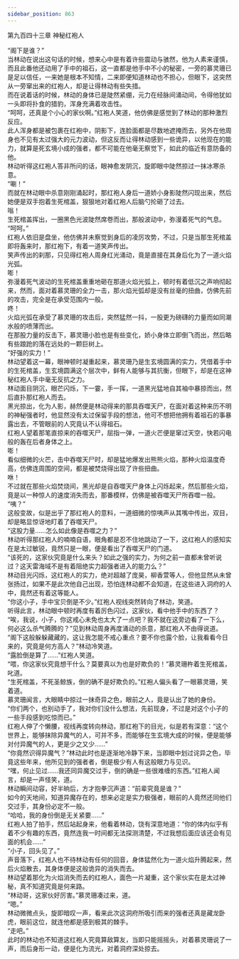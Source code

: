 ```yaml
---
sidebar_position: 863
---
```

 第九百四十三章 神秘红袍人


“阁下是谁？”  
当林动在说出这句话的时候，想来心中是有着许些震动与骇然，他为人素来谨慎，而且此番他还动用了手中的祖石，这一直都是他手中不小的秘密，一旁的慕灵珊已是足以信任，一来她是根本不知情，二来即便知道林动也不担心，但眼下，这突然从一旁窜出来的红袍人，却是让得林动有些失措。  
而在说着话的时候，林动的身体已是陡然紧绷，元力在经脉间涌动间，令得他犹如一头即将扑食的猎豹，浑身充满着攻击性。  
“呵呵，还真是个小心的家伙啊。”红袍人笑道，他仿佛是感觉到了林动的那种激烈反应。  
此人浑身都是被包裹在红袍中，阴影下，连脸面都是尽数地遮掩而去，另外在他周身也不见有太过强大的元力波动，但这反而让得林动感到一些诡异，以他现在的能力，就算是死玄境小成的强者，都不可能在他毫无察觉下，如此的临近有意防备的他。  
林动听得这红袍人答非所问的话，眼神愈发阴沉，旋即眼中陡然掠过一抹冰寒杀意。  
“唰！”  
而就在林动眼中杀意刚刚涌起时，那红袍人身后一道娇小身影陡然闪现出来，然后她便是双手抱着生死棺盖，狠狠地对着红袍人后脑勺抡砸了过去。  
嗡！  
生死棺盖挥出，一圈黑色光波陡然席卷而出，那般波动中，弥漫着死气的气息。  
“呵呵。”  
红袍人依旧是盘坐，他仿佛并未察觉到身后的凌厉攻势，不过，只是当那生死棺盖即将轰来时，那红袍下，有着一道笑声传出。  
笑声传出的刹那，只见得红袍人周身红光涌动，竟是直接在其身后化为了一道火焰光弧。  
嘭！  
弥漫着死气波动的生死棺盖重重地砸在那道火焰光弧上，顿时有着低沉之声响彻起来，然而，面对着慕灵珊的全力一击，那火焰光弧却是没有丝毫的扭曲，仿佛先前的攻击，完全是在承受范围内一般。  
咚！  
火焰光弧在承受了慕灵珊的攻击后，突然猛然一抖，一股更为磅礴的力量而如同潮水般的喷薄而出。  
在那股力量的反击下，慕灵珊小脸也是有些变化，娇小身体立即倒飞而出，然后略有些踉跄的落在远处的一颗巨树上。  
“好强的实力！”  
林动望着这一幕，眼神顿时凝重起来，慕灵珊乃是生玄境圆满的实力，凭借着手中的生死棺盖，生玄境圆满这个层次中，鲜有人能够与其抗衡，但眼下，却是在这神秘红袍人手中毫无反抗之力。  
林动面目阴沉，眼芒闪烁，下一霎，手一挥，一道黑光猛地自其袖中暴掠而出，然后直扑那红袍人而去。  
黑光掠出，化为人影，赫然便是林动得来的那具吞噬天尸，在面对着这种来历不明的神秘强者时，他显然没有太过保留手段的想法，他可不想把他拥有着祖石的事暴露出去，不管眼前的人究竟认不认得祖石。  
红袍人望着那笔直掠来的吞噬天尸，屈指一弹，一道火芒便是窜过天空，快若闪电般的轰在后者身体之上。  
嘭！  
看似细微的火芒，击中吞噬天尸时，却是猛地爆发出熊熊火焰，那种火焰温度奇高，仿佛连周围的空间，都是被焚烧得出现了许些扭曲。  
咻！  
不过就在那些火焰焚烧间，黑光却是自吞噬天尸身体上闪烁起来，然后那些火焰，竟是以一种惊人的速度消失而去，那番模样，仿佛是被吞噬天尸所吞噬一般。  
“咦？”  
这般变故，似是出乎了那红袍人的意料，一道细微的惊咦声从其嘴中传出，双目，却是略显惊讶地盯着了吞噬天尸。  
“这股力量……怎么如此像是吞噬之力？”  
林动听得那红袍人的喃喃自语，眼角都是忍不住地跳动了一下，这红袍人的感知实在是太过敏锐，竟然只是一眼，便是看出了吞噬天尸的门道。  
“该死的，这家伙究竟是什么来头？如此之强的实力，为何之前一直都未曾听说过？这天雷海域不是有着阻绝实力超强者进入的能力么？”  
林动目光闪烁，这红袍人的实力，绝对超越了庞昊，柳香萱等人，但他显然从未曾张扬过，如果不是此次他自己出现，恐怕连林动都不会知道，在这些进入洞府的人中，竟然还有着这等能人。  
“你这小子，手中宝贝倒是不少。”红袍人视线突然转向了林动，笑道。  
听得此言，林动眼中顿时再度有着厉色闪过，这家伙，看中他手中的东西了？  
“唉，我说，小子，你这戒心未免也太大了一点吧？我不就在这旁边看了一下么，何必这么杀气腾腾的？”见到林动周身再度涌动的杀意，那红袍人不由得说道。  
“阁下这般躲躲藏藏的，这让我怎能不戒心重点？要不你也露个脸，让我看看今日来的，究竟是何方高人？”林动冷笑道。  
“露脸倒是算了……”红袍人笑道。  
“喂，你这家伙究竟想干什么？莫要真以为也是好欺负的！”慕灵珊杵着生死棺盖，叱道。  
“生死棺盖，不死圣鲸族，倒的确不是好欺负的。”红袍人偏头看了一眼慕灵珊，笑着道。  
慕灵珊闻言，大眼睛中掠过一抹奇异之色，眼前之人，竟是认出了她的身份。  
“你们两个，也别动手了，我对你们没什么想法，先前现身，不过是对这个小子的一些手段感到吃惊而已。”  
红袍人伸了个懒腰，视线再度转向林动，那红袍下的目光，似是若有深意：“这个世界上，能够抹除异魔气的人，可并不多，而能够在生玄境大成的时候，便是能够对付异魔气的人，更是少之又少……”  
“你竟然识得异魔气？”林动此时也是逐渐地冷静下来，当即眼中划过诧异之色，毕竟这些年来，他所见到的强者者，倒是极少有人有这般眼力与见识。  
“嘿，何止见过……我还同异魔交过手，倒的确是一些很难缠的东西。”红袍人闻言，却是一声怪笑，道。  
林动瞬间动容，好半晌后，方才抱拳沉声道：“前辈究竟是谁？”  
如今的天地间，知道异魔存在的，想来必定是实力极强者，眼前的人竟然还同他们交过手，其身份必定不一般。  
“哈哈，我的身份倒是无关紧要……”  
红袍人拍了拍手，然后站起身来，他看着林动，饶有深意地道：“你的体内似乎有着不少有趣的东西，竟然连我一时间都无法探测清楚，不过我想后面应该还会有见面的机会……”  
“小子，回头见了。”  
声音落下，红袍人也不待林动有任何的回音，身体猛然化为一道火焰升腾起来，然后火焰散去，其身体便是这般诡异的消失而去。  
林动望着那化为火焰消失而去的红袍人，面色一片凝重，这个家伙实在是太过神秘，真不知道究竟是何来路。  
“林动哥，这家伙好厉害。”慕灵珊凑过来，道。  
“嗯。”  
林动微微点头，旋即暗叹一声，看来此次这洞府所吸引而来的强者还真是藏龙卧虎，眼前这位，就连他都是感到极其的棘手。  
“走吧。”  
此时的林动也不知道这红袍人究竟算敌算友，当即只能摇摇头，对着慕灵珊说了一声，而后身形一动，便是化为流光，对着洞府深处掠去。  
  
  
